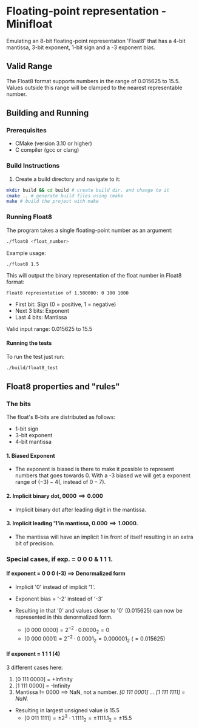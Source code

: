 # Floating-point representation - Minifloat

Emulating an 8-bit floating-point representation 'Float8' that has a 4-bit mantissa, 3-bit exponent, 1-bit sign and a -3 exponent bias.

## Valid Range
The Float8 format supports numbers in the range of 0.015625 to 15.5. Values outside this range will be clamped to the nearest representable number.

## Building and Running

### Prerequisites
- CMake (version 3.10 or higher)
- C compiler (gcc or clang)

### Build Instructions
1. Create a build directory and navigate to it:
```bash
mkdir build && cd build # create build dir. and change to it
cmake .. # generate build files using cmake
make # build the project with make
```

### Running Float8

The program takes a single floating-point number as an argument:
```bash
./float8 <float_number>
```

Example usage:

```bash
./float8 1.5
```

This will output the binary representation of the float number in Float8 format:

```
Float8 representation of 1.500000: 0 100 1000
```

- First bit: Sign (0 = positive, 1 = negative)
- Next 3 bits: Exponent
- Last 4 bits: Mantissa

Valid input range: 0.015625 to 15.5 

#### Running the tests

To run the test just run: 
```bash
./build/float8_test
```

## Float8 properties and "rules"

### The bits

The float's 8-bits are distributed as follows:
  - 1-bit sign
  - 3-bit exponent
  - 4-bit mantissa

#### 1.  Biased Exponent
  - The exponent is biased is there to make it possible to represent numbers that goes towards 0. With a -3 biased we will get a exponent range of $(-3) - 4$(, instead of $0 - 7$). 

#### 2. Implicit binary dot, $0 0 0 0 \implies 0 . 0 0 0$ 
  - Implicit binary dot after leading digit in the mantissa. 
  
#### 3. Implicit leading '1'in mantissa, $0 . 0 0 0 \implies 1 . 0 0 0 0$. 
  - The mantissa will have an implicit 1 in front of itself resulting in an extra bit of precision.
  
### Special cases, if exp. = 0 0 0 & 1 1 1.

#### If exponent = 0 0 0 (-3) $\implies$ Denormalized form
  - Implicit '0' instead of implicit '1'.
  - Exponent bias = '-2' instead of '-3'

- Resulting in that '0' and values closer to '0' (0.015625) can now be represented in this denormalized form.
  - $[0\ 000\ 0000] = 2^{-2} \cdot 0.0000_2 = 0$
  - $[0\ 000\ 0001] = 2^{-2} \cdot 0.0001_2 = 0.000001_2\ (= 0.015625)$

#### If exponent = 1 1 1 (4)
3 different cases here:

1. \[0 111 0000\] = +Infinity
2. \[1 111 0000\] = -Infinity
3. Mantissa != 0000 $\implies$ NaN, not a number. *\[0 111 0001\] ... \[1 111 1111\] = NaN.*

- Resulting in largest unsigned value is 15.5
  - $[0\ 011\ 1111] = \pm 2^3 \cdot 1.1111_2 = \pm 1111.1_2 = \pm 15.5$


